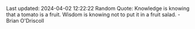 Last updated: 2024-04-02 12:22:22
Random Quote: Knowledge is knowing that a tomato is a fruit. Wisdom is knowing not to put it in a fruit salad. - Brian O'Driscoll